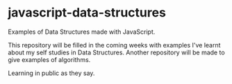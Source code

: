 # javascript-data-structures
Examples of Data Structures made with JavaScript.

This repository will be filled in the coming weeks with examples I've learnt about my self studies in Data Structures. Another repository will be made to give examples of algorithms. 

Learning in public as they say.
